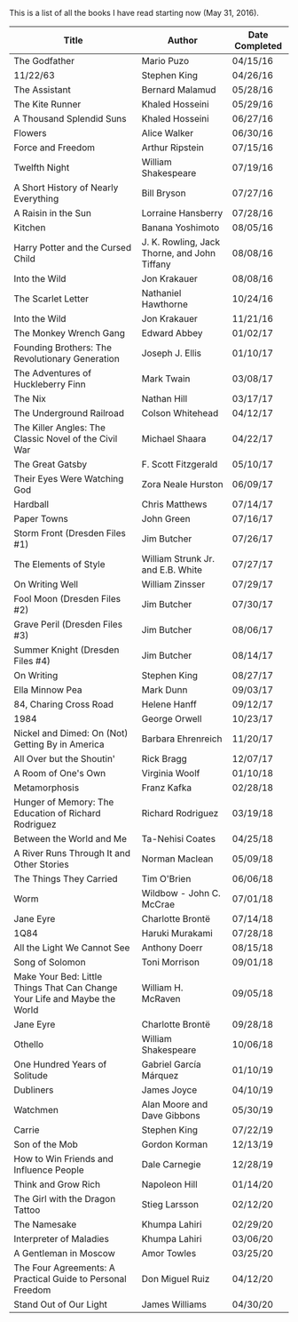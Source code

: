 This is a list of all the books I have read starting now (May 31, 2016).


| Title                                                        | Author                                       | Date Completed |
| ------------------------------------------------------------ | -------------------------------------------- | -------------- |
| The Godfather                                                | Mario Puzo                                   | 04/15/16       |
| 11/22/63                                                     | Stephen King                                 | 04/26/16       |
| The Assistant                                                | Bernard Malamud                              | 05/28/16       |
| The Kite Runner                                              | Khaled Hosseini                              | 05/29/16       |
| A Thousand Splendid Suns                                     | Khaled Hosseini                              | 06/27/16       |
| Flowers                                                      | Alice Walker                                 | 06/30/16       |
| Force and Freedom                                            | Arthur Ripstein                              | 07/15/16       |
| Twelfth Night                                                | William Shakespeare                          | 07/19/16       |
| A Short History of Nearly Everything                         | Bill Bryson                                  | 07/27/16       |
| A Raisin in the Sun                                          | Lorraine Hansberry                           | 07/28/16       |
| Kitchen                                                      | Banana Yoshimoto                             | 08/05/16       |
| Harry Potter and the Cursed Child                            | J. K. Rowling, Jack Thorne, and John Tiffany | 08/08/16       |
| Into the Wild                                                | Jon Krakauer                                 | 08/08/16       |
| The Scarlet Letter                                           | Nathaniel Hawthorne                          | 10/24/16       |
| Into the Wild                                                | Jon Krakauer                                 | 11/21/16       |
| The Monkey Wrench Gang                                       | Edward Abbey                                 | 01/02/17       |
| Founding Brothers: The Revolutionary Generation              | Joseph J. Ellis                              | 01/10/17       |
| The Adventures of Huckleberry Finn                           | Mark Twain                                   | 03/08/17       |
| The Nix                                                      | Nathan Hill                                  | 03/17/17       |
| The Underground Railroad                                     | Colson Whitehead                             | 04/12/17       |
| The Killer Angles: The Classic Novel of the Civil War        | Michael Shaara                               | 04/22/17       |
| The Great Gatsby                                             | F. Scott Fitzgerald                          | 05/10/17       |
| Their Eyes Were Watching God                                 | Zora Neale Hurston                           | 06/09/17       |
| Hardball                                                     | Chris Matthews                               | 07/14/17       |
| Paper Towns                                                  | John Green                                   | 07/16/17       |
| Storm Front (Dresden Files #1)                               | Jim Butcher                                  | 07/26/17       |
| The Elements of Style                                        | William Strunk Jr. and E.B. White            | 07/27/17       |
| On Writing Well                                              | William Zinsser                              | 07/29/17       |
| Fool Moon (Dresden Files #2)                                 | Jim Butcher                                  | 07/30/17       |
| Grave Peril (Dresden Files #3)                               | Jim Butcher                                  | 08/06/17       |
| Summer Knight (Dresden Files #4)                             | Jim Butcher                                  | 08/14/17       |
| On Writing                                                   | Stephen King                                 | 08/27/17       |
| Ella Minnow Pea                                              | Mark Dunn                                    | 09/03/17       |
| 84, Charing Cross Road                                       | Helene Hanff                                 | 09/12/17       |
| 1984                                                         | George Orwell                                | 10/23/17       |
| Nickel and Dimed: On (Not) Getting By in America             | Barbara Ehrenreich                           | 11/20/17       |
| All Over but the Shoutin'                                    | Rick Bragg                                   | 12/07/17       |
| A Room of One's Own                                          | Virginia Woolf                               | 01/10/18       |
| Metamorphosis                                                | Franz Kafka                                  | 02/28/18       |
| Hunger of Memory: The Education of Richard Rodriguez         | Richard Rodriguez                            | 03/19/18       |
| Between the World and Me                                     | Ta-Nehisi Coates                             | 04/25/18       |
| A River Runs Through It and Other Stories                    | Norman Maclean                               | 05/09/18       |
| The Things They Carried                                      | Tim O'Brien                                  | 06/06/18       |
| Worm                                                         | Wildbow - John C. McCrae                     | 07/01/18       |
| Jane Eyre                                                    | Charlotte Brontë                             | 07/14/18       |
| 1Q84                                                         | Haruki Murakami                              | 07/28/18       |
| All the Light We Cannot See                                  | Anthony Doerr                                | 08/15/18       |
| Song of Solomon                                              | Toni Morrison                                | 09/01/18       |
| Make Your Bed: Little Things That Can Change Your Life and Maybe the World | William H. McRaven                           | 09/05/18       |
| Jane Eyre                                                    | Charlotte Brontë                             | 09/28/18       |
| Othello                                                      | William Shakespeare                          | 10/06/18       |
| One Hundred Years of Solitude                                | Gabriel García Márquez                       | 01/10/19       |
| Dubliners                                                    | James Joyce                                  | 04/10/19       |
| Watchmen                                                     | Alan Moore and Dave Gibbons                  | 05/30/19       |
| Carrie                                                       | Stephen King                                 | 07/22/19       |
| Son of the Mob                                               | Gordon Korman                                | 12/13/19       |
| How to Win Friends and Influence People                      | Dale Carnegie                                | 12/28/19       |
| Think and Grow Rich                                          | Napoleon Hill                                | 01/14/20       |
| The Girl with the Dragon Tattoo                              | Stieg Larsson                                | 02/12/20       |
| The Namesake                                                 | Khumpa Lahiri                                | 02/29/20       |
| Interpreter of Maladies                                      | Khumpa Lahiri                                | 03/06/20       |
| A Gentleman in Moscow                                        | Amor Towles                                  | 03/25/20       |
| The Four Agreements: A Practical Guide to Personal Freedom   | Don Miguel Ruiz                              | 04/12/20       |
| Stand Out of Our Light                                       | James Williams                               | 04/30/20       |

